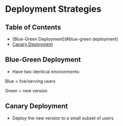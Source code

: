 # Deployment Strategies

## Table of Contents
- [Blue-Green Deployment](#blue-green deployment)
- [Canary Deployment](#canary)

## Blue-Green Deployment
- Have two identical environments:

Blue = live/serving users

Green = new version

## Canary Deployment
- Deploy the new version to a small subset of users